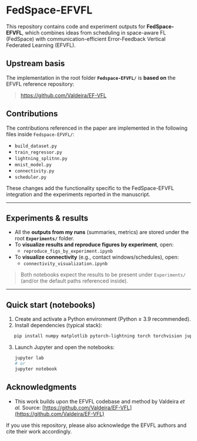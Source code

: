 # FedSpace-EFVFL

This repository contains code and experiment outputs for **FedSpace-EFVFL**, which combines ideas from scheduling in space-aware FL (FedSpace) with communication-efficient Error-Feedback Vertical Federated Learning (EFVFL).

## Upstream basis

The implementation in the root folder **`Fedspace-EFVFL/`** is **based on** the EFVFL reference repository:

> https://github.com/Valdeira/EF-VFL

## Contributions

The contributions referenced in the paper are implemented in the following files inside `Fedspace-EFVFL/`:

- `build_dataset.py`
- `train_regressor.py`
- `lightning_splitnn.py`
- `mnist_model.py`
- `connectivity.py`
- `scheduler.py`

These changes add the functionality specific to the FedSpace-EFVFL integration and the experiments reported in the manuscript.

---

## Experiments & results

- All the **outputs from my runs** (summaries, metrics) are stored under the root **`Experiments/`** folder.
- To **visualize results and reproduce figures by experiment**, open:
  - `reproduce_figs_by_experiment.ipynb`
- To **visualize connectivity** (e.g., contact windows/schedules), open:
  - `connectivity_visualization.ipynb`

> Both notebooks expect the results to be present under `Experiments/` (and/or the default paths referenced inside).

---

## Quick start (notebooks)

1. Create and activate a Python environment (Python ≥ 3.9 recommended).
2. Install dependencies (typical stack):

```bash
   pip install numpy matplotlib pytorch-lightning torch torchvision jupyter
```
3. Launch Jupyter and open the notebooks:

   ```bash
   jupyter lab
   # or
   jupyter notebook
   ```

## Acknowledgments

* This work builds upon the EFVFL codebase and method by Valdeira *et al.*
  Source: [https://github.com/Valdeira/EF-VFL](https://github.com/Valdeira/EF-VFL)

If you use this repository, please also acknowledge the EFVFL authors and cite their work accordingly.